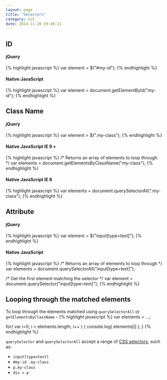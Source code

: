 ```yaml
---
layout: page
title: "Selectors"
category: tut
date: 2014-11-20 19:49:11
---
```


## ID

#### jQuery
{% highlight javascript %}
var element = $("#my-id");
{% endhighlight %}

#### Native JavaScript
{% highlight javascript %}
var element = document.getElementById("my-id");
{% endhighlight %}

## Class Name

#### jQuery
{% highlight javascript %}
var element = $(".my-class");
{% endhighlight %}

#### Native JavaScript IE 9 +
{% highlight javascript %}
/* Returns an array of elements to loop through. */
var elements = document.getElementsByClassName("my-class");
{% endhighlight %}

#### Native JavaScript IE 8
{% highlight javascript %}
var elements = document.querySelectorAll(".my-class");
{% endhighlight %}

## Attribute

#### jQuery
{% highlight javascript %}
var element = $("input[type=text]");
{% endhighlight %}

#### Native JavaScript
{% highlight javascript %}
/* Returns an array of elements to loop through */
var elements = document.querySelectorAll("input[type=text]"); 

/* Get the first element matching the selector */
var element = document.querySelector("input[type=text]"); 
{% endhighlight %}

## Looping through the matched elements
To loop through the elements matched using `querySelectorAll` or `getElementsByClassName` - 
{% highlight javascript %}
var elements = ...;

for( var i=0; i < elements.length; i++ ) {
	console.log( elements[i] );
}
{% endhighlight %}

`querySelector` and `querySelectorAll` accept a range of [CSS selectors](https://developer.mozilla.org/en-US/docs/Web/Guide/CSS/Getting_Started/Selectors), such as: 

- `input[type=text]`
- `#my-id .my-class`
- `p.my-class`
- `div > p`